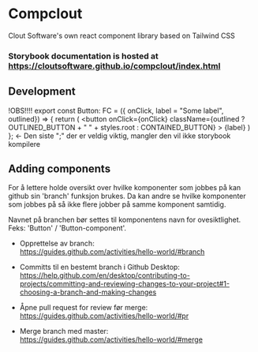 # Compclout
Clout Software's own react component library based on Tailwind CSS

### Storybook documentation is hosted at https://cloutsoftware.github.io/compclout/index.html

## Development
!OBS!!!!
export const Button: FC<ButtonTypes> = ({ onClick, label = "Some label", outlined}) => {
    return (
        <button
            onClick={onClick}
            className={outlined ? OUTLINED_BUTTON + " " + styles.root : CONTAINED_BUTTON}
        >
            <span>{label}</span>
        </button>
    )
}; <- Den siste ";" der er veldig viktig, mangler den vil ikke storybook kompilere


## Adding components
For å lettere holde oversikt over hvilke komponenter som jobbes på kan github sin 'branch' funksjon brukes.
Da kan andre se hvilke komponenter som jobbes på så ikke flere jobber på samme komponent samtidig.

Navnet på branchen bør settes til komponentens navn for ovesiktlighet. Feks: 'Button' / 'Button-component'.

* Opprettelse av branch: </br>
https://guides.github.com/activities/hello-world/#branch


* Committs til en bestemt branch i Github Desktop: </br>
https://help.github.com/en/desktop/contributing-to-projects/committing-and-reviewing-changes-to-your-project#1-choosing-a-branch-and-making-changes


* Åpne pull request for review før merge: </br>
https://guides.github.com/activities/hello-world/#pr


* Merge branch med master: </br>
https://guides.github.com/activities/hello-world/#merge